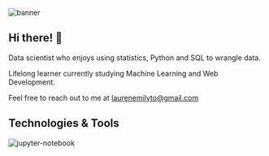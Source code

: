 ![banner](https://i.pinimg.com/originals/15/6e/83/156e835a65e03acc337469f3f6675eb0.jpg)

## Hi there! :wave: 

Data scientist who enjoys using statistics, Python and SQL to wrangle data.

Lifelong learner currently studying Machine Learning and Web Development. 

Feel free to reach out to me at laurenemilyto@gmail.com

## Technologies & Tools
![jupyter-notebook](https://i.pinimg.com/originals/30/2c/97/302c9775c95b1e26c222388ca24faa51.jpg)
